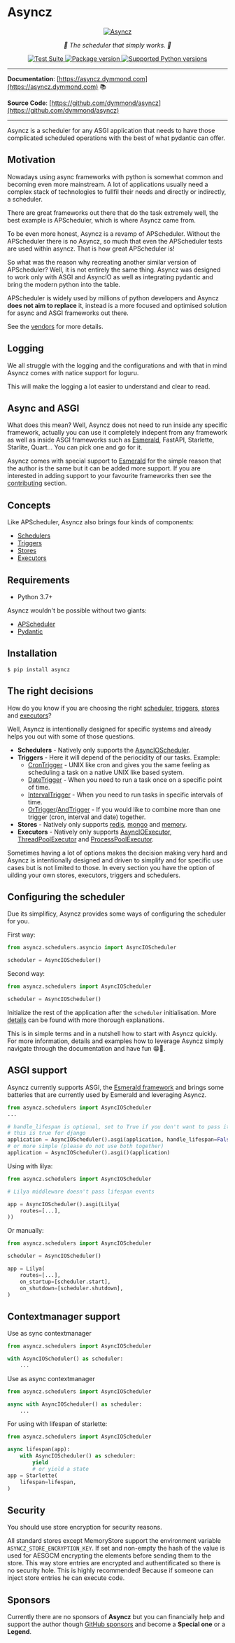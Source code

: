 # Asyncz

<p align="center">
  <a href="https://asyncz.tarsil.io"><img src="https://res.cloudinary.com/tarsild/image/upload/v1687363326/packages/asyncz/asyncz-new_wiyih8.png" alt='Asyncz'></a>
</p>

<p align="center">
    <em>🚀 The scheduler that simply works. 🚀</em>
</p>

<p align="center">
<a href="https://github.com/dymmond/asyncz/workflows/Test%20Suite/badge.svg?event=push&branch=main" target="_blank">
    <img src="https://github.com/dymmond/asyncz/workflows/Test%20Suite/badge.svg?event=push&branch=main" alt="Test Suite">
</a>

<a href="https://pypi.org/project/asyncz" target="_blank">
    <img src="https://img.shields.io/pypi/v/asyncz?color=%2334D058&label=pypi%20package" alt="Package version">
</a>

<a href="https://pypi.org/project/asyncz" target="_blank">
    <img src="https://img.shields.io/pypi/pyversions/asyncz.svg?color=%2334D058" alt="Supported Python versions">
</a>
</p>

---

**Documentation**: [https://asyncz.dymmond.com](https://asyncz.dymmond.com) 📚

**Source Code**: [https://github.com/dymmond/asyncz](https://github.com/dymmond/asyncz)

---

Asyncz is a scheduler for any ASGI application that needs to have those complicated scheduled operations with the
best of what pydantic can offer.

## Motivation

Nowadays using async frameworks with python is somewhat common and becoming even more mainstream. A lot of applications
usually need a complex stack of technologies to fullfil their needs and directly or indirectly, a scheduler.

There are great frameworks out there that do the task extremely well, the best example is APScheduler, which is where
Asyncz came from.

To be even more honest, Asyncz is a revamp of APScheduler. Without the APScheduler there is no Asyncz, so much that
even the APScheduler tests are used within asyncz. That is how great APScheduler is!

So what was the reason why recreating another similar version of APScheduler? Well, it is not entirely the same
thing. Asyncz was designed to work only with ASGI and AsyncIO as well as integrating pydantic and bring the modern
python into the table.

APScheduler is widely used by millions of python developers and Asyncz **does not aim to replace** it, instead
is a more focused and optimised solution for async and ASGI frameworks out there.

See the [vendors](./vendors/apscheduler/README.md) for more details.

## Logging

We all struggle with the logging and the configurations and with that in mind Asyncz comes with natice support
for loguru.

This will make the logging a lot easier to understand and clear to read.

## Async and ASGI

What does this mean? Well, Asyncz does not need to run inside any specific framework, actually you can use it
completely indepent from any framework as well as inside ASGI frameworks such as
[Esmerald](https://esmerald.dymmond.com), FastAPI, Starlette, Starlite, Quart... You can pick one and go for it.

Asyncz comes with special support to [Esmerald](https://esmerald.dymmond.com) for the simple reason that the author is
the same but it can be added more support. If you are interested in adding support to your favourite frameworks then
see the [contributing](https://asyncz.dymmond.com/contributing.md) section.

## Concepts

Like APScheduler, Asyncz also brings four kinds of components:

* [Schedulers](https://asyncz.dymmond.com/schedulers.md)
* [Triggers](https://asyncz.dymmond.com/triggers.md)
* [Stores](https://asyncz.dymmond.com/stores.md)
* [Executors](https://asyncz.dymmond.com/executors.md)

## Requirements

* Python 3.7+

Asyncz wouldn't be possible without two giants:

* <a href="https://apscheduler.readthedocs.io/en/3.x/" class="external-link" target="_blank">APScheduler</a>
* <a href="https://pydantic-docs.helpmanual.io/" class="external-link" target="_blank">Pydantic</a>

## Installation

```shell
$ pip install asyncz
```

## The right decisions

How do you know if you are choosing the right [scheduler](https://asyncz.dymmond.com/schedulers.md),
[triggers](https://asyncz.dymmond.com/triggers.md), [stores](https://asyncz.dymmond.com/stores.md)
and [executors](https://asyncz.dymmond.com/executors.md)?

Well, Asyncz is intentionally designed for specific systems and already helps you out with some of
those questions.

* **Schedulers** - Natively only supports the [AsyncIOScheduler](https://asyncz.dymmond.com/schedulers.md#asyncioscheduler).
* **Triggers** - Here it will depend of the periocidity of our tasks. Example:
    * [CronTrigger](https://asyncz.dymmond.com/triggers.md#crontrigger) - UNIX like cron and gives you the same feeling as
scheduling a task on a native UNIX like based system.
    * [DateTrigger](https://asyncz.dymmond.com/triggers.md#datetrigger) - When you need to run a task once on a specific
point of time.
    * [IntervalTrigger](https://asyncz.dymmond.com/triggers.md#intervaltrigger) - When you need to run tasks in specific
intervals of time.
    * [OrTrigger](https://asyncz.dymmond.com/triggers.md#ortrigger)/[AndTrigger](https://asyncz.dymmond.com/triggers.md#andtrigger) - If you would
like to combine more than one trigger (cron, interval and date) together.
* **Stores** - Natively only supports [redis](https://asyncz.dymmond.com/stores.md#redisstore),
[mongo](https://asyncz.dymmond.com/stores.md#mongodbstore) and [memory](https://asyncz.dymmond.com/stores.md#memorystore).
* **Executors** - Natively only supports [AsyncIOExecutor](https://asyncz.dymmond.com/executors.md#asyncioexecutor),
[ThreadPoolExecutor](https://asyncz.dymmond.com/executors.md#threadpoolexecutor) and
[ProcessPoolExecutor](https://asyncz.dymmond.com/executors.md#processpoolexecutor).

Sometimes having a lot of options makes the decision making very hard and Asyncz is intentionally
designed and driven to simplify and for specific use cases but is not limited to those. In every
section you have the option of uilding your own stores, executors, triggers and schedulers.

## Configuring the scheduler

Due its simplificy, Asyncz provides some ways of configuring the scheduler for you.

First way:

```python
from asyncz.schedulers.asyncio import AsyncIOScheduler

scheduler = AsyncIOScheduler()
```

Second way:

```python
from asyncz.schedulers import AsyncIOScheduler

scheduler = AsyncIOScheduler()
```

Initialize the rest of the application after the `scheduler` initialisation.
More [details](https://asyncz.dymmond.com/schedulers.md) can be found with more thorough explanations.

This is in simple terms and in a nutshell how to start with Asyncz quickly. For more information,
details and examples how to leverage Asyncz simply navigate through the documentation and have
fun 😁🎉.

## ASGI support

Asyncz currently supports ASGI, the [Esmerald framework](https://asyncz.dymmond.com/contrib/esmerald/)
and brings some batteries that are currently used by Esmerald and leveraging Asyncz.


```python
from asyncz.schedulers import AsyncIOScheduler
...

# handle_lifespan is optional, set to True if you don't want to pass it down because the underlying app doesn't support it
# this is true for django
application = AsyncIOScheduler().asgi(application, handle_lifespan=False)
# or more simple (please do not use both together)
application = AsyncIOScheduler().asgi()(application)
```

Using with lilya:

```python
from asyncz.schedulers import AsyncIOScheduler

# Lilya middleware doesn't pass lifespan events

app = AsyncIOScheduler().asgi(Lilya(
    routes=[...],
))

```

Or manually:

```python
from asyncz.schedulers import AsyncIOScheduler

scheduler = AsyncIOScheduler()

app = Lilya(
    routes=[...],
    on_startup=[scheduler.start],
    on_shutdown=[scheduler.shutdown],
)

```


## Contextmanager support

Use as sync contextmanager

```python
from asyncz.schedulers import AsyncIOScheduler

with AsyncIOScheduler() as scheduler:
    ...
```

Use as async contextmanager

```python
from asyncz.schedulers import AsyncIOScheduler

async with AsyncIOScheduler() as scheduler:
    ...
```

For using with lifespan of starlette:

```python
from asyncz.schedulers import AsyncIOScheduler

async lifespan(app):
    with AsyncIOScheduler() as scheduler:
        yield
        # or yield a state
app = Starlette(
    lifespan=lifespan,
)

```

## Security

You should use store encryption for security reasons.

All standard stores except MemoryStore support the environment variable `ASYNCZ_STORE_ENCRYPTION_KEY`.
If set and non-empty the hash of the value is used for AESGCM encrypting the elements before sending them
to the store.
This way store entries are encrypted and authentificated so there is no security hole.
This is highly recommended! Because if someone can inject store entries he can execute code.

## Sponsors

Currently there are no sponsors of **Asyncz** but you can financially help and support the author though
[GitHub sponsors](https://github.com/sponsors/tarsil) and become a **Special one** or a **Legend**.
